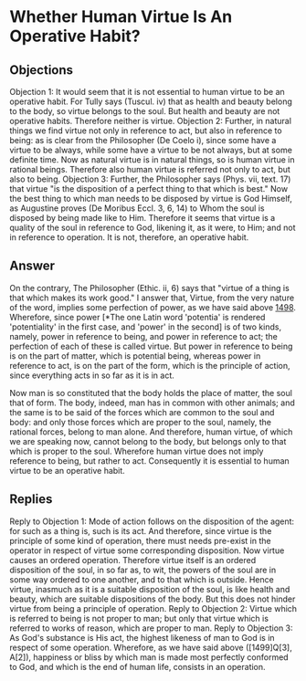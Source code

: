 # Whether Human Virtue Is An Operative Habit?
## Objections
Objection 1: It would seem that it is not essential to human virtue to be an operative habit. For Tully says (Tuscul. iv) that as health and beauty belong to the body, so virtue belongs to the soul. But health and beauty are not operative habits. Therefore neither is virtue.
Objection 2: Further, in natural things we find virtue not only in reference to act, but also in reference to being: as is clear from the Philosopher (De Coelo i), since some have a virtue to be always, while some have a virtue to be not always, but at some definite time. Now as natural virtue is in natural things, so is human virtue in rational beings. Therefore also human virtue is referred not only to act, but also to being.
Objection 3: Further, the Philosopher says (Phys. vii, text. 17) that virtue "is the disposition of a perfect thing to that which is best." Now the best thing to which man needs to be disposed by virtue is God Himself, as Augustine proves (De Moribus Eccl. 3, 6, 14) to Whom the soul is disposed by being made like to Him. Therefore it seems that virtue is a quality of the soul in reference to God, likening it, as it were, to Him; and not in reference to operation. It is not, therefore, an operative habit.
## Answer
On the contrary, The Philosopher (Ethic. ii, 6) says that "virtue of a thing is that which makes its work good."
I answer that, Virtue, from the very nature of the word, implies some perfection of power, as we have said above [1498](A[1]). Wherefore, since power [*The one Latin word 'potentia' is rendered 'potentiality' in the first case, and 'power' in the second] is of two kinds, namely, power in reference to being, and power in reference to act; the perfection of each of these is called virtue. But power in reference to being is on the part of matter, which is potential being, whereas power in reference to act, is on the part of the form, which is the principle of action, since everything acts in so far as it is in act.

Now man is so constituted that the body holds the place of matter, the soul that of form. The body, indeed, man has in common with other animals; and the same is to be said of the forces which are common to the soul and body: and only those forces which are proper to the soul, namely, the rational forces, belong to man alone. And therefore, human virtue, of which we are speaking now, cannot belong to the body, but belongs only to that which is proper to the soul. Wherefore human virtue does not imply reference to being, but rather to act. Consequently it is essential to human virtue to be an operative habit.
## Replies
Reply to Objection 1: Mode of action follows on the disposition of the agent: for such as a thing is, such is its act. And therefore, since virtue is the principle of some kind of operation, there must needs pre-exist in the operator in respect of virtue some corresponding disposition. Now virtue causes an ordered operation. Therefore virtue itself is an ordered disposition of the soul, in so far as, to wit, the powers of the soul are in some way ordered to one another, and to that which is outside. Hence virtue, inasmuch as it is a suitable disposition of the soul, is like health and beauty, which are suitable dispositions of the body. But this does not hinder virtue from being a principle of operation.
Reply to Objection 2: Virtue which is referred to being is not proper to man; but only that virtue which is referred to works of reason, which are proper to man.
Reply to Objection 3: As God's substance is His act, the highest likeness of man to God is in respect of some operation. Wherefore, as we have said above ([1499]Q[3], A[2]), happiness or bliss by which man is made most perfectly conformed to God, and which is the end of human life, consists in an operation.